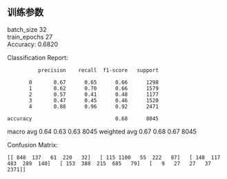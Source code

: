 ## 训练参数
batch_size 32  
train_epochs 27  
Accuracy: 0.6820

Classification Report:

              precision    recall  f1-score   support

           0       0.67      0.65      0.66      1298
           1       0.62      0.70      0.66      1579
           2       0.57      0.41      0.48      1177
           3       0.47      0.45      0.46      1520
           4       0.88      0.96      0.92      2471

    accuracy                           0.68      8045
   macro avg       0.64      0.63      0.63      8045
weighted avg       0.67      0.68      0.67      8045

Confusion Matrix:

`[[ 848  137   61  220   32]  
 [ 115 1100   55  222   87]  
 [ 148  117  483  289  140]  
 [ 153  388  215  685   79]  
 [   9   27   27   37 2371]]`